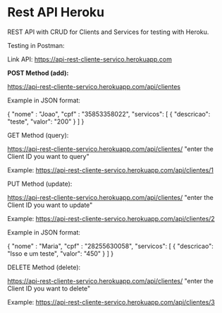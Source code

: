 # Rest API Heroku
REST API with CRUD for Clients and Services for testing with Heroku.

Testing in Postman:

Link API: https://api-rest-cliente-servico.herokuapp.com

**POST Method (add):**

https://api-rest-cliente-servico.herokuapp.com/api/clientes

Example in JSON format:

{
"nome" : "Joao",
"cpf" : "35853358022",
"servicos": [
        {
            "descricao": "teste",
            "valor": "200"
        }
    ]
}

GET Method (query):

https://api-rest-cliente-servico.herokuapp.com/api/clientes/ "enter the Client ID you want to query"

Example: https://api-rest-cliente-servico.herokuapp.com/api/clientes/1

PUT Method (update):

https://api-rest-cliente-servico.herokuapp.com/api/clientes/ "enter the Client ID you want to update"

Example: https://api-rest-cliente-servico.herokuapp.com/api/clientes/2

Example in JSON format:

{
"nome" : "Maria",
"cpf" : "28255630058",
"servicos": [
        {
            "descricao": "Isso e um teste",
            "valor": "450"
        }
    ]
}

DELETE Method (delete):

https://api-rest-cliente-servico.herokuapp.com/api/clientes/ "enter the Client ID you want to delete"

Example: https://api-rest-cliente-servico.herokuapp.com/api/clientes/3






